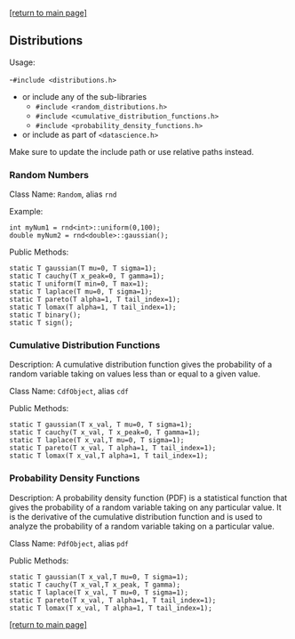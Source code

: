 [[return to main page]](../../../README.md)
## Distributions
Usage:

-`#include <distributions.h>`
- or include any of the sub-libraries
    - `#include <random_distributions.h>`
    - `#include <cumulative_distribution_functions.h>`
    - `#include <probability_density_functions.h>`
- or include as part of `<datascience.h>`

Make sure to update the include path or use relative paths instead.

### Random Numbers
Class Name: `Random`, alias `rnd`

Example:
```
int myNum1 = rnd<int>::uniform(0,100);
double myNum2 = rnd<double>::gaussian();
```
Public Methods:
```
static T gaussian(T mu=0, T sigma=1);
static T cauchy(T x_peak=0, T gamma=1);
static T uniform(T min=0, T max=1);
static T laplace(T mu=0, T sigma=1);
static T pareto(T alpha=1, T tail_index=1);
static T lomax(T alpha=1, T tail_index=1);
static T binary();     
static T sign();
```

### Cumulative Distribution Functions
Description: A cumulative distribution function gives the probability of a random variable
taking on values less than or equal to a given value.

Class Name: `CdfObject`, alias `cdf`

Public Methods:
```
static T gaussian(T x_val, T mu=0, T sigma=1);
static T cauchy(T x_val, T x_peak=0, T gamma=1);
static T laplace(T x_val,T mu=0, T sigma=1);
static T pareto(T x_val, T alpha=1, T tail_index=1);
static T lomax(T x_val,T alpha=1, T tail_index=1);
```


### Probability Density Functions
Description: A probability density function (PDF) is a statistical function that gives the probability
of a random variable taking on any particular value.
It is the derivative of the cumulative distribution function and is used to analyze
the probability of a random variable taking on a particular value.

Class Name: `PdfObject`, alias `pdf`

Public Methods:
```
static T gaussian(T x_val,T mu=0, T sigma=1);
static T cauchy(T x_val,T x_peak, T gamma);
static T laplace(T x_val, T mu=0, T sigma=1);
static T pareto(T x_val, T alpha=1, T tail_index=1);
static T lomax(T x_val, T alpha=1, T tail_index=1);
```

[[return to main page]](../../../README.md)